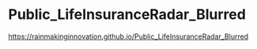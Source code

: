 # Public_LifeInsuranceRadar_Blurred
https://rainmakinginnovation.github.io/Public_LifeInsuranceRadar_Blurred
